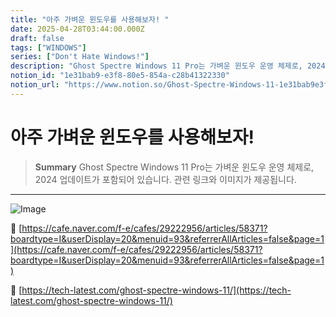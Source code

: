 ```yaml
---
title: "아주 가벼운 윈도우를 사용해보자! "
date: 2025-04-28T03:44:00.000Z
draft: false
tags: ["WINDOWS"]
series: ["Don't Hate Windows!"]
description: "Ghost Spectre Windows 11 Pro는 가벼운 윈도우 운영 체제로, 2024 업데이트가 포함되어 있습니다. 관련 링크와 이미지가 제공됩니다."
notion_id: "1e31bab9-e3f8-80e5-854a-c28b41322330"
notion_url: "https://www.notion.so/Ghost-Spectre-Windows-11-1e31bab9e3f880e5854ac28b41322330"
---
```


# 아주 가벼운 윈도우를 사용해보자! 

> **Summary**
> Ghost Spectre Windows 11 Pro는 가벼운 윈도우 운영 체제로, 2024 업데이트가 포함되어 있습니다. 관련 링크와 이미지가 제공됩니다.

---

![Image](https://prod-files-secure.s3.us-west-2.amazonaws.com/09ccd4d5-876c-4bba-bbdf-cc77a0a11257/d3b7f80c-8bd8-4aff-8c8e-380709eff01c/image.png?X-Amz-Algorithm=AWS4-HMAC-SHA256&X-Amz-Content-Sha256=UNSIGNED-PAYLOAD&X-Amz-Credential=ASIAZI2LB466XMSJMUEI%2F20250724%2Fus-west-2%2Fs3%2Faws4_request&X-Amz-Date=20250724T115245Z&X-Amz-Expires=3600&X-Amz-Security-Token=IQoJb3JpZ2luX2VjEAMaCXVzLXdlc3QtMiJIMEYCIQCRR%2ByTONzhieRLq9pJ6TKzYQHNToTdIieefbvxhHPuAAIhANZXhnuY%2FujbvqQyTATRxp0lUlwvwPGdJYVhjHlaEg3tKv8DCCwQABoMNjM3NDIzMTgzODA1IgyCfzsNMw9mLcGHw6oq3AM0MoJQwAIX%2FXBDFtkkmc3wHkCG%2FUWSKIBb9NwtkCvIxsDFZhnObfm8HhDDZPHdUbcGUmdZL3c6bV5dAT8WL2RtyFpbdXRc2tKM5%2BPl38mJf9304Bspds8VyLvLaCyHjp3oEwf2SYXukVh8vt%2BTI0xW2h4cdr1oK4q5Jdh3SB%2B1gbnYSHZwgTCo15A1%2F7sVldOKN6n4AI1w9ovxmN0ebFXNC9%2B%2F3qgkuoTQKC7LXlsry%2FBjzdgVldFb3tiemG5MZNZYTkZzSySvqEUq8lgVAIIxwaTvz4C9uWWgUh0fdfXOgnaxAUxAPZSK8%2FGbxYvaz9TXItXWmLZJ597%2FtbXcbu%2BBcVy5gbnlMIhfsJFN2WNcNxu98byXI6eGYji8goaVztNuea0a7y1Ugh90JtMVsjm6ZOzecK%2Ft6FCm4P%2BnEkethoD0FqCqpx8%2BRDyrxvJXEXFeu6FGo4VGRW1WOYoSnensLRHK7GVqW%2BQ6Lm62c52PryqoMlAN89d89QYQZ3K6KHSqWf0SDyVuL54aTt5j8JQFIuNIBlAputGg5LbyjnPLyhSWw0r%2FHPxdBk1n1Y448QhtsAQB%2BlG3sC90iZc1rqpMU882yz4QB3E630CAg1cas%2B3z%2BqShUQ1dwhRy%2FzDlm4jEBjqkAaC4E%2Bese%2F8SvMKJB5%2FvnbHDuSF0hBG2KwimR0kfMGFWPYIdycBOY6YWF1KmUF%2FZp1dTROQiAu4lCOhuhUFdagmKch4SM9yECpgswiccN1V9VwukShfV4jxKYANsixut%2B6kDyuXwA7HFMG12cQeUn1KxvMmjNdmhLtEnLctim28%2Bs3VjpipqWXHssvAg%2BT%2BMvHVoxkifntHrjlSWqk%2BwAtJQKykw&X-Amz-Signature=3eee1435f50d90eaf7feb9c4c5477c43f2f910d26dd14ef008dab4299d580fd4&X-Amz-SignedHeaders=host&x-amz-checksum-mode=ENABLED&x-id=GetObject)

🔗 [https://cafe.naver.com/f-e/cafes/29222956/articles/58371?boardtype=I&userDisplay=20&menuid=93&referrerAllArticles=false&page=1](https://cafe.naver.com/f-e/cafes/29222956/articles/58371?boardtype=I&userDisplay=20&menuid=93&referrerAllArticles=false&page=1)

🔗 [https://tech-latest.com/ghost-spectre-windows-11/](https://tech-latest.com/ghost-spectre-windows-11/)

